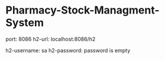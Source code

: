 # Pharmacy-Stock-Managment-System

port: 8086
h2-url: localhost:8086/h2

h2-username: sa
h2-password: 
password is empty
